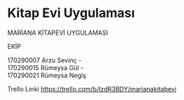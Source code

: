 # Kitap Evi Uygulaması
MARİANA KİTAPEVİ UYGULAMASI

EKİP
 
170290007 Arzu Sevinç -  
170290015 Rümeysa Gül -  
170290021 Rümeysa Negiş 

Trello Linki 
https://trello.com/b/lzdR3BDY/marianakitabevi